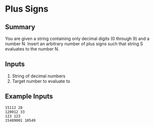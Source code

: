 # Plus Signs

## Summary

You are given a string containing only decimal digits (0 through 9) and a number N.
Insert an arbitrary number of plus signs such that string S evaluates to the number N.

## Inputs

1. String of decimal numbers
2. Target number to evaluate to

## Example Inputs

```
15112 28
120012 33
123 123
15489001 10549
```

